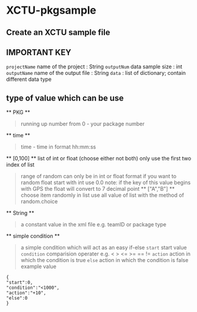 # XCTU-pkgsample

## Create an XCTU sample file

## IMPORTANT KEY

`projectName` name of the project : String
`outputNum` data sample size : int
`outputName` name of the output file : String
`data` : list of dictionary; contain different data type

## type of value which can be use

** PKG **

> running up number from 0 - your package number

** time **

> time - time in format hh:mm:ss

** [0,100] ** list of int or float (choose either not both)
only use the first two index of list

> range of random can only be in int or float format
> if you want to random float start with int use 0.0
> note: if the key of this value begins with GPS the float will convert to 7 decimal point
> ** ["A","B"] **
> choose item randomly in list
> use all value of list with the method of random.choice

** String **

> a constant value in the xml file e.g. teamID or package type

** simple condition **

> a simple condition which will act as an easy if-else
> `start` start value
> `condition` comparision operater e.g. < > <= >= == !=
> `action` action in which the condition is true
> `else` action in which the condition is false
> example value

```
{
"start":0,
"condition":"<1000",
"action":"+10",
"else":0
}
```
